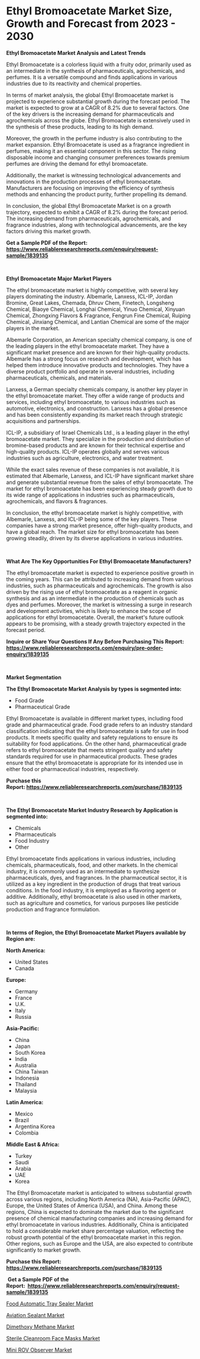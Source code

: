 <p><h1>Ethyl Bromoacetate Market Size, Growth and Forecast from 2023 - 2030</h1></p><p><strong>Ethyl Bromoacetate Market Analysis and Latest Trends</strong></p>
<p><p>Ethyl Bromoacetate is a colorless liquid with a fruity odor, primarily used as an intermediate in the synthesis of pharmaceuticals, agrochemicals, and perfumes. It is a versatile compound and finds applications in various industries due to its reactivity and chemical properties.</p><p>In terms of market analysis, the global Ethyl Bromoacetate market is projected to experience substantial growth during the forecast period. The market is expected to grow at a CAGR of 8.2% due to several factors. One of the key drivers is the increasing demand for pharmaceuticals and agrochemicals across the globe. Ethyl Bromoacetate is extensively used in the synthesis of these products, leading to its high demand.</p><p>Moreover, the growth in the perfume industry is also contributing to the market expansion. Ethyl Bromoacetate is used as a fragrance ingredient in perfumes, making it an essential component in this sector. The rising disposable income and changing consumer preferences towards premium perfumes are driving the demand for ethyl bromoacetate.</p><p>Additionally, the market is witnessing technological advancements and innovations in the production processes of ethyl bromoacetate. Manufacturers are focusing on improving the efficiency of synthesis methods and enhancing the product purity, further propelling its demand.</p><p>In conclusion, the global Ethyl Bromoacetate Market is on a growth trajectory, expected to exhibit a CAGR of 8.2% during the forecast period. The increasing demand from pharmaceuticals, agrochemicals, and fragrance industries, along with technological advancements, are the key factors driving this market growth.</p></p>
<p><strong>Get a Sample PDF of the Report:&nbsp; <a href="https://www.reliableresearchreports.com/enquiry/request-sample/1839135">https://www.reliableresearchreports.com/enquiry/request-sample/1839135</a></strong></p>
<p>&nbsp;</p>
<p><strong>Ethyl Bromoacetate Major Market Players</strong></p>
<p><p>The ethyl bromoacetate market is highly competitive, with several key players dominating the industry. Albemarle, Lanxess, ICL-IP, Jordan Bromine, Great Lakes, Chemada, Dhruv Chem, Finetech, Longsheng Chemical, Biaoye Chemical, Longhai Chemical, Yinuo Chemical, Xinyuan Chemical, Zhongxing Flavors & Fragrance, Fengrun Fine Chemical, Ruiping Chemical, Jinxiang Chemical, and Lantian Chemical are some of the major players in the market.</p><p>Albemarle Corporation, an American specialty chemical company, is one of the leading players in the ethyl bromoacetate market. They have a significant market presence and are known for their high-quality products. Albemarle has a strong focus on research and development, which has helped them introduce innovative products and technologies. They have a diverse product portfolio and operate in several industries, including pharmaceuticals, chemicals, and materials.</p><p>Lanxess, a German specialty chemicals company, is another key player in the ethyl bromoacetate market. They offer a wide range of products and services, including ethyl bromoacetate, to various industries such as automotive, electronics, and construction. Lanxess has a global presence and has been consistently expanding its market reach through strategic acquisitions and partnerships.</p><p>ICL-IP, a subsidiary of Israel Chemicals Ltd., is a leading player in the ethyl bromoacetate market. They specialize in the production and distribution of bromine-based products and are known for their technical expertise and high-quality products. ICL-IP operates globally and serves various industries such as agriculture, electronics, and water treatment.</p><p>While the exact sales revenue of these companies is not available, it is estimated that Albemarle, Lanxess, and ICL-IP have significant market share and generate substantial revenue from the sales of ethyl bromoacetate. The market for ethyl bromoacetate has been experiencing steady growth due to its wide range of applications in industries such as pharmaceuticals, agrochemicals, and flavors & fragrances.</p><p>In conclusion, the ethyl bromoacetate market is highly competitive, with Albemarle, Lanxess, and ICL-IP being some of the key players. These companies have a strong market presence, offer high-quality products, and have a global reach. The market size for ethyl bromoacetate has been growing steadily, driven by its diverse applications in various industries.</p></p>
<p>&nbsp;</p>
<p><strong>What Are The Key Opportunities For Ethyl Bromoacetate Manufacturers?</strong></p>
<p><p>The ethyl bromoacetate market is expected to experience positive growth in the coming years. This can be attributed to increasing demand from various industries, such as pharmaceuticals and agrochemicals. The growth is also driven by the rising use of ethyl bromoacetate as a reagent in organic synthesis and as an intermediate in the production of chemicals such as dyes and perfumes. Moreover, the market is witnessing a surge in research and development activities, which is likely to enhance the scope of applications for ethyl bromoacetate. Overall, the market's future outlook appears to be promising, with a steady growth trajectory expected in the forecast period.</p></p>
<p><strong>Inquire or Share Your Questions If Any Before Purchasing This Report: <a href="https://www.reliableresearchreports.com/enquiry/pre-order-enquiry/1839135">https://www.reliableresearchreports.com/enquiry/pre-order-enquiry/1839135</a></strong></p>
<p>&nbsp;</p>
<p><strong>Market Segmentation</strong></p>
<p><strong>The Ethyl Bromoacetate Market Analysis by types is segmented into:</strong></p>
<p><ul><li>Food Grade</li><li>Pharmaceutical Grade</li></ul></p>
<p><p>Ethyl Bromoacetate is available in different market types, including food grade and pharmaceutical grade. Food grade refers to an industry standard classification indicating that the ethyl bromoacetate is safe for use in food products. It meets specific quality and safety regulations to ensure its suitability for food applications. On the other hand, pharmaceutical grade refers to ethyl bromoacetate that meets stringent quality and safety standards required for use in pharmaceutical products. These grades ensure that the ethyl bromoacetate is appropriate for its intended use in either food or pharmaceutical industries, respectively.</p></p>
<p><strong>Purchase this Report:&nbsp;<a href="https://www.reliableresearchreports.com/purchase/1839135">https://www.reliableresearchreports.com/purchase/1839135</a></strong></p>
<p>&nbsp;</p>
<p><strong>The Ethyl Bromoacetate Market Industry Research by Application is segmented into:</strong></p>
<p><ul><li>Chemicals</li><li>Pharmaceuticals</li><li>Food Industry</li><li>Other</li></ul></p>
<p><p>Ethyl bromoacetate finds applications in various industries, including chemicals, pharmaceuticals, food, and other markets. In the chemical industry, it is commonly used as an intermediate to synthesize pharmaceuticals, dyes, and fragrances. In the pharmaceutical sector, it is utilized as a key ingredient in the production of drugs that treat various conditions. In the food industry, it is employed as a flavoring agent or additive. Additionally, ethyl bromoacetate is also used in other markets, such as agriculture and cosmetics, for various purposes like pesticide production and fragrance formulation.</p></p>
<p>&nbsp;</p>
<p><strong>In terms of Region, the Ethyl Bromoacetate Market Players available by Region are:</strong></p>
<p>
    <p> <strong> North America: </strong>
        <ul>
            <li>United States</li>
            <li>Canada</li>
        </ul>
        </p> 
    <p> <strong> Europe: </strong>
        <ul>
            <li>Germany</li>
            <li>France</li>
            <li>U.K.</li>
            <li>Italy</li>
            <li>Russia</li>
        </ul>
        </p> 
    <p> <strong> Asia-Pacific: </strong>
        <ul>
            <li>China</li>
            <li>Japan</li>
            <li>South Korea</li>
            <li>India</li>
            <li>Australia</li>
            <li>China Taiwan</li>
            <li>Indonesia</li>
            <li>Thailand</li>
            <li>Malaysia</li>
        </ul>
        </p> 
    <p> <strong> Latin America: </strong>
        <ul>
            <li>Mexico</li>
            <li>Brazil</li>
            <li>Argentina Korea</li>
            <li>Colombia</li>
        </ul>
        </p> 
    <p> <strong> Middle East & Africa: </strong>
        <ul>
            <li>Turkey</li>
            <li>Saudi</li>
            <li>Arabia</li>
            <li>UAE</li>
            <li>Korea</li>
        </ul>
    </p>
    </p>
<p><p>The Ethyl Bromoacetate market is anticipated to witness substantial growth across various regions, including North America (NA), Asia-Pacific (APAC), Europe, the United States of America (USA), and China. Among these regions, China is expected to dominate the market due to the significant presence of chemical manufacturing companies and increasing demand for ethyl bromoacetate in various industries. Additionally, China is anticipated to hold a considerable market share percentage valuation, reflecting the robust growth potential of the ethyl bromoacetate market in this region. Other regions, such as Europe and the USA, are also expected to contribute significantly to market growth.</p></p>
<p><strong>Purchase this Report: <a href="https://www.reliableresearchreports.com/purchase/1839135">https://www.reliableresearchreports.com/purchase/1839135</a></strong></p>
<p>&nbsp;<strong>Get a Sample PDF of the Report:&nbsp;&nbsp;<a href="https://www.reliableresearchreports.com/enquiry/request-sample/1839135">https://www.reliableresearchreports.com/enquiry/request-sample/1839135</a></strong></p>
<p><strong></strong></p>
<p><p><a href="https://medium.com/@donnakelly19891/food-automatic-tray-sealer-market-furnishes-information-on-market-share-market-trends-and-market-12abd958c1e3">Food Automatic Tray Sealer Market</a></p><p><a href="https://github.com/Paul14Anderson63/Market-Research-Report-List-1/blob/main/aviation-sealant-market.md">Aviation Sealant Market</a></p><p><a href="https://github.com/dringals/Market-Research-Report-List-1/blob/main/dimethoxy-methane-market.md">Dimethoxy Methane Market</a></p><p><a href="https://medium.com/@truly.fight.must/sterile-cleanroom-face-masks-market-size-cagr-trends-2024-2030-50f9043d7a48">Sterile Cleanroom Face Masks Market</a></p><p><a href="https://medium.com/@carolhunter1939/decoding-mini-rov-observer-market-metrics-market-share-trends-and-growth-patterns-f1bc9f5387fd">Mini ROV Observer Market</a></p></p>
